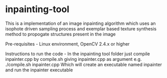 # inpainting-tool
This is a implementation of an image inpainting algorithm which uses an isophote driven sampling process and exemplar based texture synthesis method to propogate structures present in the image

Pre-requisites - Linux environment, OpenCV 2.4.x or higher

Instructions to run the code - In the inpainting tool folder just compile inpainter.cpp by compile.sh giving inpainter.cpp as argument e.g. ./compile.sh inpainter.cpp
Which will create an executable named inpainter and run the inpainter executable
